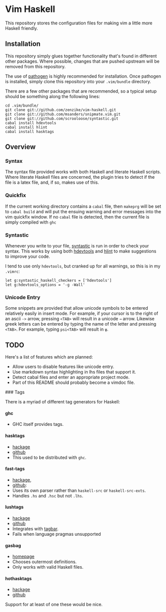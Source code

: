 Vim Haskell
===========

This repository stores the configuration files for making vim a little more
Haskell friendly.

Installation
------------

This repository simply glues together functionality that's found in different
other packages. Where possible, changes that are pushed upstream will be
removed from this repository.

The use of [pathogen](http://github.com/tpope/vim-pathogen/) is highly
recommended for installation. Once pathogen is installed, simply clone
this repository into your `.vim/bundle` directory.

There are a few other packages that are recommended, so a typical setup should
be something along the following lines:

    cd .vim/bundle/
    git clone git://github.com/zenzike/vim-haskell.git
    git clone git://github.com/msanders/snipmate.vim.git
    git clone git://github.com/scrooloose/syntastic.git
    cabal install hdevtools
    cabal install hlint
    cabal install hasktags

Overview
--------

### Syntax

The syntax file provided works with both Haskell and literate Haskell scripts.
Where literate Haskell files are concerned, the plugin tries to detect if
the file is a latex file, and, if so, makes use of this.

### Quickfix

If the current working directory contains a `cabal` file, then `makeprg` will be
set to `cabal build` and will put the ensuing warning and error messages into
the vim quickfix window. If no `cabal` file is detected, then the current file
is simply compiled with `ghc`

### Syntastic

Whenever you write to your file,
[syntastic](https://github.com/scrooloose/syntastic/) is run in order to check
your syntax. 
This works by using both [hdevtools](https://github.com/bitc/hdevtools) and 
[hlint](http://hackage.haskell.org/package/hlint/) to make suggestions to
improve your code.

I tend to use only `hdevtools`, but cranked up for all warnings, so this is in my `.vimrc`:

    let g:syntastic_haskell_checkers = ['hdevtools']
    let g:hdevtools_options = '-g -Wall'


### Unicode Entry

Some snippets are provided that allow unicode symbols to be entered relatively
easily in insert mode. For example, if your cursor is to the right of an ascii
`->` arrow, pressing `<TAB>` will result in a unicode `→` arrow. Likewise greek
letters can be entered by typing the name of the letter and pressing `<TAB>`.
For example, typing `psi<TAB>` will result in `ψ`.


TODO
----

Here's a list of features which are planned:

* Allow users to disable features like unicode entry.
* Use markdown syntax highlighting in lhs files that support it.
* Detect cabal files and enter an appropriate project mode.
* Part of this README should probably become a vimdoc file.

### Tags

There is a myriad of different tag generators for Haskell:

#### ghc

* GHC itself provides tags.

#### hasktags

* [hackage](http://hackage.haskell.org/package/hasktags)
* [github](https://github.com/chrisdone/hasktags)
* This used to be distributed with `ghc`.

#### fast-tags
* [hackage](http://hackage.haskell.org/package/fast-tags),
* [github](https://github.com/elaforge/fast-tags):
* Uses its own parser rather than `haskell-src` or `haskell-src-exts`.
* Handles `.hs` and `.hsc` but not `.lhs`.

#### lushtags

* [hackage](http://hackage.haskell.org/package/lushtags)
* [github](https://github.com/bitc/lushtags)
* Integrates with [tagbar](http://majutsushi.github.com/tagbar/).
* Fails when language pragmas unsupported

#### gasbag

* [homepage](http://kingfisher.nfshost.com/sw/gasbag/)
* Chooses outermost definitions.
* Only works with valid Haskell files.

#### hothasktags

* [hackage](http://hackage.haskell.org/package/hothasktags)
* [github](http://github.com/luqui/hothasktags)

Support for at least of one these would be nice.




